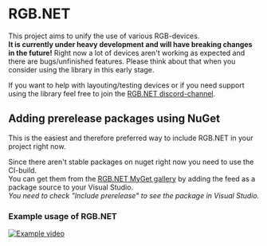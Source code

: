 # RGB.NET

This project aims to unify the use of various RGB-devices.   
**It is currently under heavy development and will have breaking changes in the future!** Right now a lot of devices aren't working as expected and there are bugs/unfinished features. Please think about that when you consider using the library in this early stage.   
   
If you want to help with layouting/testing devices or if you need support using the library feel free to join the [RGB.NET discord-channel](https://discord.gg/9kytURv).


## Adding prerelease packages using NuGet ##
This is the easiest and therefore preferred way to include RGB.NET in your project right now.  

Since there aren't stable packages on nuget right now you need to use the CI-build.    
You can get them from the [RGB.NET MyGet gallery](https://www.myget.org/gallery/rgb_net) by adding the feed as a package source to your Visual Studio.  
_You need to check "Include prerelease" to see the package in Visual Studio._


### Example usage of RGB.NET
[![Example video](https://img.youtube.com/vi/JLRa0Wv4qso/0.jpg)](http://www.youtube.com/watch?v=JLRa0Wv4qso)
